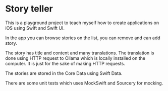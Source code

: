 # Story teller

This is a playground project to teach myself how to create applications on iOS using Swift and Swift UI.

In the app you can browse stories on the list, you can remove and can add story. 

The story has title and content and many translations. The translation is done using HTTP request to Ollama which is locally installed on the computer. It is just for the sake of making HTTP requests.

The stories are stored in the Core Data using Swift Data.

There are some unit tests which uses MockSwift and Sourcery for mocking.